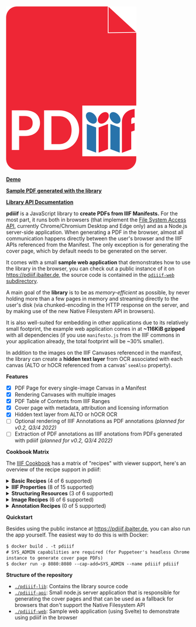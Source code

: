 [![pdiiif logo](pdiiif-web/assets/logo.svg)](https://pdiiif.jbaiter.de)

[**Demo**](https://pdiiif.jbaiter.de)

[**Sample PDF generated with the library**](https://pdiiif.jbaiter.de/wunder.pdf)

[**Library API Documentation**](https://jbaiter.github.io/pdiiif)

**pdiiif** is a JavaScript library to **create PDFs from IIIF Manifests.**
For the most part, it runs both in browsers (that implement the
[File System Access API](https://caniuse.com/native-filesystem-api),
currently Chrome/Chromium Desktop and Edge only) and as a Node.js server-side
application. When generating a PDF in the browser, almost all communication happens
directly between the user's browser and the IIIF APIs referenced from the Manifest.
The only exception is for generating the cover page, which by default needs to be
generated on the server.

It comes with a small **sample web application** that demonstrates
how to use the library in the browser, you can check out a public instance
of it on https://pdiiif.jbaiter.de, the source code is contained in the
[`pdiiif-web` subdirectory](https://github.com/jbaiter/pdiiif/tree/main/pdiiif-web).

A main goal of the **library** is to be as _memory-efficient_ as possible, by
never holding more than a few pages in memory and streaming directly to
the user's disk (via chunked-encoding in the HTTP response on the server,
and by making use of the new Native Filesystem API in browsers).

It is also well-suited for embedding in other applications due to
its relatively small footprint, the example web application comes in at
**~116KiB gzipped** with all dependencies (if you use `manifesto.js` from
the IIIF commons in your application already, the total footprint will be
~30% smaller).

In addition to the images on the IIIF Canvases referenced in the manifest,
the library can create a **hidden text layer** from OCR associated with
each canvas (ALTO or hOCR referenced from a canvas' `seeAlso` property).

**Features**

- [x] PDF Page for every single-image Canvas in a Manifest
- [x] Rendering Canvases with multiple images
- [x] PDF Table of Contents from IIIF Ranges
- [x] Cover page with metadata, attribution and licensing information
- [x] Hidden text layer from ALTO or hOCR OCR
- [ ] Optional rendering of IIIF Annotations as PDF annotations _(planned for v0.2, Q3/4 2022)_
- [ ] Extraction of PDF annotations as IIIF anotations from PDFs generated with pdiiif _(planned for v0.2, Q3/4 2022)_

**Cookbook Matrix**

The [IIIF Cookbook](https://iiif.io/api/cookbook/) has a matrix of "recipes" with viewer support, here's an overview
of the recipe support in pdiiif:

<details>
<summary><strong>Basic Recipes</strong> (4 of 6 supported)</summary>

- [x] [Simplest Manifest - Single Image File](https://iiif.io/api/cookbook/recipe/0001-mvm-image/): Partial, only for JPEG images, **Cookbook example doesn't work** due to use of PNG
- [ ] [Simplest Manifest - Audio](https://iiif.io/api/cookbook/recipe/0002-mvm-audio/): NO, PDF has support for audio, but support in pdiiif unlikely, unless there is substantial demand for it
- [ ] [Simplest Manifest - Video](https://iiif.io/api/cookbook/recipe/0003-mvm-video/): NO, PDF has support for video, but support in pdiiif unlikely, unless there is substantial demand for it
- [x] [Support Deep Viewing with Basic Use of a IIIF Image Service](https://iiif.io/api/cookbook/recipe/0005-image-service/): YES, Deep Viewing isn't useful in PDF, but IIIF Image Services are fully supported
- [x] [Internationalization and Multi-language Values (label, summary, metadata, requiredStatement)](https://iiif.io/api/cookbook/recipe/0006-text-language/): YES
- [x] [Simple Manifest - Book](https://iiif.io/api/cookbook/recipe/0009-book-1/): YES
</details>

<details>
<summary><strong>IIIF Properties</strong> (8 of 15 supported)</summary>

- [x] [Embedding HTML in descriptive properties (label, summary, metadata, requiredStatement)](https://iiif.io/api/cookbook/recipe/0007-string-formats/): Partially, only for server-generated cover page
- [x] [Rights statement (rights, requiredStatement)](https://iiif.io/api/cookbook/recipe/0008-rights/): YES
- [x] [Viewing direction and Its Effect on Navigation (viewingDirection)](https://iiif.io/api/cookbook/recipe/0010-book-2-viewing-direction/): Partially, `right-to-left` and `left-to-right` only, viewer support very spotty
- [ ] [Book 'behavior' Variations (continuous, individuals) (behaviorimage)](https://iiif.io/api/cookbook/recipe/0011-book-3-behavior/): NO, general support unlikely since paging preference is global in PDF, but if behavior is global for the manifest, it should be doable
- [ ] [Load a Preview Image Before the Main Content (placeholderCanvas)](https://iiif.io/api/cookbook/recipe/0013-placeholderCanvas/): NO, not applicable
- [ ] [Audio Presentation with Accompanying Image (accompanyingCanvas)](https://iiif.io/api/cookbook/recipe/0014-accompanyingcanvas/): NO, no support for audio
- [ ] [Begin playback at a specific point - Time-based media (start)](https://iiif.io/api/cookbook/recipe/0015-start/): NO, no support for time-based media
- [x] [Metadata on any Resource (metadata)](https://iiif.io/api/cookbook/recipe/0029-metadata-anywhere/): Partial, only Manifest metadata
- [ ] [Providing Alternative Representations (rendering)](https://iiif.io/api/cookbook/recipe/0046-rendering/): NO, utility in PDF questionable
- [ ] [Linking to Structured Metadata (seeAlso)](https://iiif.io/api/cookbook/recipe/0053-seeAlso/): NO, could be placed on the cover page
- [x] [Image Thumbnail for Manifest (thumbnail)](https://iiif.io/api/cookbook/recipe/0117-add-image-thumbnail/): YES
- [x] [Displaying Multiple Values with Language Maps (label, summary, metadata, requiredStatement)](https://iiif.io/api/cookbook/recipe/0118_multivalue/): YES
- [x] [Load Manifest Beginning with a Specific Canvas (start)](https://iiif.io/api/cookbook/recipe/0202-start-canvas/): NO, but support possible
- [ ] [Navigation by Chronology (navDate)](https://iiif.io/api/cookbook/recipe/0230-navdate/): NO
- [x] [Acknowledge Content Contributors (provider)](https://iiif.io/api/cookbook/recipe/0234-provider/): YES
</details>

<details>
<summary><strong>Structuring Resources</strong> (3 of 6 supported)</summary>

- [x] [Table of Contents for Book Chapters (structures)](https://iiif.io/api/cookbook/recipe/0024-book-4-toc/): YES
- [ ] [Table of Contents for A/V Content](https://iiif.io/api/cookbook/recipe/0026-toc-opera/): NO
- [ ] [Multi-volume Work with Individually-bound Volumes](https://iiif.io/api/cookbook/recipe/0030-multi-volume/): NO
- [x] [Multiple Choice of Images in a Single View (Canvas)](https://iiif.io/api/cookbook/recipe/0033-choice/): YES
- [ ] [Foldouts, Flaps, and Maps (behavior)](https://iiif.io/api/cookbook/recipe/0035-foldouts/): NO, support unlikely due to global paging preference in PDF
- [x] [Composition from Multiple Images](https://iiif.io/api/cookbook/recipe/0036-composition-from-multiple-images/): Partial, as long as all images have a JPEG representation
</details>

<details>
<summary><strong>Image Recipes</strong> (6 of 6 supported)</summary>

- [x] [Simplest Manifest - Single Image File](https://iiif.io/api/cookbook/recipe/0001-mvm-image/): Partial, only for JPEG images, **Cookbook example doesn't work** due to use of PNG
- [x] [Image and Canvas with Differing Dimensions](https://iiif.io/api/cookbook/recipe/0004-canvas-size/): YES
- [x] [Support Deep Viewing with Basic Use of a IIIF Image Service](https://iiif.io/api/cookbook/recipe/0005-image-service/): YES, Deep Viewing isn't useful in PDF, but IIIF Image Services are fully supported
- [x] [Simple Manifest - Book](https://iiif.io/api/cookbook/recipe/0009-book-1/): YES
- [x] [Viewing direction and Its Effect on Navigation (viewingDirection)](https://iiif.io/api/cookbook/recipe/0010-book-2-viewing-direction/): Partially, `right-to-left` and `left-to-right` only, viewer support very spotty
- [x] [Load Manifest Beginning with a Specific Canvas (start)](https://iiif.io/api/cookbook/recipe/0202-start-canvas/): YES
</details>

<details>
<summary><strong>Annotation Recipes</strong> (0 of 5 supported)</summary>

- [ ] Simple Annotation — Tagging: NO, support planned
- [ ] Tagging with an External Resource: NO, support planned
- [ ] Annotation with a Non-Rectangular Polygon: NO, support planned
- [ ] Simplest Annotation: NO, support planned
- [ ] Embedded or referenced Annotations: NO, support planned
</details>

**Quickstart**

Besides using the public instance at https://pdiiif.jbaiter.de, you can also run the app yourself.
The easiest way to do this is with Docker:

```
$ docker build . -t pdiiif
# SYS_ADMIN capabilities are required (for Puppeteer's headless Chrome instance to generate cover page PDFs)
$ docker run -p 8080:8080 --cap-add=SYS_ADMIN --name pdiiif pdiiif
```

**Structure of the repository**

- [`./pdiiif-lib`](https://github.com/jbaiter/pdiiif/tree/main/pdiiif-lib): Contains the library source code
- [`./pdiiif-api`](https://github.com/jbaiter/pdiiif/tree/main/pdiiif-api): Small node.js server application that
  is responsible for generating the cover pages and that can be used as a fallback for browsers that don't support
  the Native Filesystem API
- [`./pdiiif-web`](https://github.com/jbaiter/pdiiif/tree/main/pdiiif-web): Sample web application (using Svelte)
  to demonstrate using pdiiif in the browser
